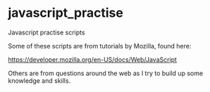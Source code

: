 # javascript_practise
Javascript practise scripts

Some of these scripts are from tutorials by Mozilla, found here:

https://developer.mozilla.org/en-US/docs/Web/JavaScript

Others are from questions around the web as I try to build up some knowledge and skills.
